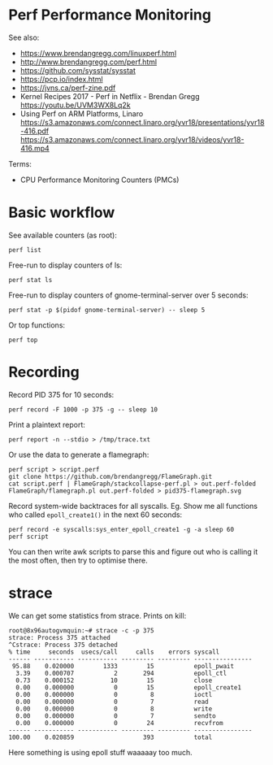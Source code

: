 # Perf Performance Monitoring
See also:
* https://www.brendangregg.com/linuxperf.html
* http://www.brendangregg.com/perf.html
* https://github.com/sysstat/sysstat
* https://pcp.io/index.html
* https://jvns.ca/perf-zine.pdf
* Kernel Recipes 2017 - Perf in Netflix - Brendan Gregg https://youtu.be/UVM3WX8Lq2k
* Using Perf on ARM Platforms, Linaro
  https://s3.amazonaws.com/connect.linaro.org/yvr18/presentations/yvr18-416.pdf
  https://s3.amazonaws.com/connect.linaro.org/yvr18/videos/yvr18-416.mp4

Terms:
* CPU Performance Monitoring Counters (PMCs)

# Basic workflow
See available counters (as root):

    perf list

Free-run to display counters of ls:

    perf stat ls

Free-run to display counters of gnome-terminal-server over 5 seconds:

    perf stat -p $(pidof gnome-terminal-server) -- sleep 5

Or top functions:

    perf top

# Recording
Record PID 375 for 10 seconds:

    perf record -F 1000 -p 375 -g -- sleep 10

Print a plaintext report:

    perf report -n --stdio > /tmp/trace.txt

Or use the data to generate a flamegraph:

    perf script > script.perf
    git clone https://github.com/brendangregg/FlameGraph.git
    cat script.perf | FlameGraph/stackcollapse-perf.pl > out.perf-folded
    FlameGraph/flamegraph.pl out.perf-folded > pid375-flamegraph.svg

Record system-wide backtraces for all syscalls. Eg. Show me all functions who
called `epoll_create1()` in the next 60 seconds:

    perf record -e syscalls:sys_enter_epoll_create1 -g -a sleep 60
    perf script

You can then write awk scripts to parse this and figure out who is calling it
the most often, then try to optimise there.

# strace
We can get some statistics from strace. Prints on kill:

    root@8x96autogvmquin:~# strace -c -p 375
    strace: Process 375 attached
    ^Cstrace: Process 375 detached
    % time     seconds  usecs/call     calls    errors syscall
    ------ ----------- ----------- --------- --------- ----------------
     95.88    0.020000        1333        15           epoll_pwait
      3.39    0.000707           2       294           epoll_ctl
      0.73    0.000152          10        15           close
      0.00    0.000000           0        15           epoll_create1
      0.00    0.000000           0         8           ioctl
      0.00    0.000000           0         7           read
      0.00    0.000000           0         8           write
      0.00    0.000000           0         7           sendto
      0.00    0.000000           0        24           recvfrom
    ------ ----------- ----------- --------- --------- ----------------
    100.00    0.020859                   393           total

Here something is using epoll stuff waaaaay too much.
